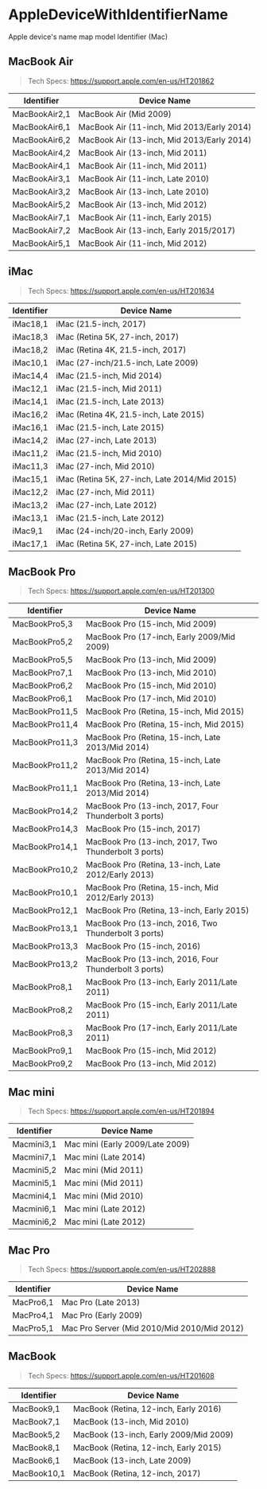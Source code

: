 # AppleDeviceWithIdentifierName
Apple device's name map model Identifier (Mac)


## MacBook Air

> Tech Specs: https://support.apple.com/en-us/HT201862

| Identifier | Device Name | 
| ---------- | ----------- |
| MacBookAir2,1 | MacBook Air (Mid 2009)  |
| MacBookAir6,1 | MacBook Air (11-inch, Mid 2013/Early 2014)  |
| MacBookAir6,2 | MacBook Air (13-inch, Mid 2013/Early 2014)  |
| MacBookAir4,2 | MacBook Air (13-inch, Mid 2011)  |
| MacBookAir4,1 | MacBook Air (11-inch, Mid 2011)  |
| MacBookAir3,1 | MacBook Air (11-inch, Late 2010)  |
| MacBookAir3,2 | MacBook Air (13-inch, Late 2010)  |
| MacBookAir5,2 | MacBook Air (13-inch, Mid 2012)  |
| MacBookAir7,1 | MacBook Air (11-inch, Early 2015)  |
| MacBookAir7,2 | MacBook Air (13-inch, Early 2015/2017)  |
| MacBookAir5,1 | MacBook Air (11-inch, Mid 2012)  |


## iMac

> Tech Specs: https://support.apple.com/en-us/HT201634

| Identifier | Device Name | 
| ---------- | ----------- |
| iMac18,1 | iMac (21.5-inch, 2017)  |
| iMac18,3 | iMac (Retina 5K, 27-inch, 2017)  |
| iMac18,2 | iMac (Retina 4K, 21.5-inch, 2017)  |
| iMac10,1 | iMac (27-inch/21.5-inch, Late 2009)  |
| iMac14,4 | iMac (21.5-inch, Mid 2014)  |
| iMac12,1 | iMac (21.5-inch, Mid 2011)  |
| iMac14,1 | iMac (21.5-inch, Late 2013)  |
| iMac16,2 | iMac (Retina 4K, 21.5-inch, Late 2015)  |
| iMac16,1 | iMac (21.5-inch, Late 2015)  |
| iMac14,2 | iMac (27-inch, Late 2013)  |
| iMac11,2 | iMac (21.5-inch, Mid 2010)  |
| iMac11,3 | iMac (27-inch, Mid 2010)  |
| iMac15,1 | iMac (Retina 5K, 27-inch, Late 2014/Mid 2015)  |
| iMac12,2 | iMac (27-inch, Mid 2011)  |
| iMac13,2 | iMac (27-inch, Late 2012)  |
| iMac13,1 | iMac (21.5-inch, Late 2012)  |
| iMac9,1 | iMac (24-inch/20-inch, Early 2009)  |
| iMac17,1 | iMac (Retina 5K, 27-inch, Late 2015)  |


## MacBook Pro

> Tech Specs: https://support.apple.com/en-us/HT201300

| Identifier | Device Name | 
| ---------- | ----------- |
| MacBookPro5,3 | MacBook Pro (15-inch, Mid 2009)  |
| MacBookPro5,2 | MacBook Pro (17-inch, Early 2009/Mid 2009)  |
| MacBookPro5,5 | MacBook Pro (13-inch, Mid 2009)  |
| MacBookPro7,1 | MacBook Pro (13-inch, Mid 2010)  |
| MacBookPro6,2 | MacBook Pro (15-inch, Mid 2010)  |
| MacBookPro6,1 | MacBook Pro (17-inch, Mid 2010)  |
| MacBookPro11,5 | MacBook Pro (Retina, 15-inch, Mid 2015)  |
| MacBookPro11,4 | MacBook Pro (Retina, 15-inch, Mid 2015)  |
| MacBookPro11,3 | MacBook Pro (Retina, 15-inch, Late 2013/Mid 2014)  |
| MacBookPro11,2 | MacBook Pro (Retina, 15-inch, Late 2013/Mid 2014)  |
| MacBookPro11,1 | MacBook Pro (Retina, 13-inch, Late 2013/Mid 2014)  |
| MacBookPro14,2 | MacBook Pro (13-inch, 2017, Four Thunderbolt 3 ports)  |
| MacBookPro14,3 | MacBook Pro (15-inch, 2017)  |
| MacBookPro14,1 | MacBook Pro (13-inch, 2017, Two Thunderbolt 3 ports)  |
| MacBookPro10,2 | MacBook Pro (Retina, 13-inch, Late 2012/Early 2013)  |
| MacBookPro10,1 | MacBook Pro (Retina, 15-inch, Mid 2012/Early 2013)  |
| MacBookPro12,1 | MacBook Pro (Retina, 13-inch, Early 2015)  |
| MacBookPro13,1 | MacBook Pro (13-inch, 2016, Two Thunderbolt 3 ports)  |
| MacBookPro13,3 | MacBook Pro (15-inch, 2016)  |
| MacBookPro13,2 | MacBook Pro (13-inch, 2016, Four Thunderbolt 3 ports)  |
| MacBookPro8,1 | MacBook Pro (13-inch, Early 2011/Late 2011)  |
| MacBookPro8,2 | MacBook Pro (15-inch, Early 2011/Late 2011)  |
| MacBookPro8,3 | MacBook Pro (17-inch, Early 2011/Late 2011)  |
| MacBookPro9,1 | MacBook Pro (15-inch, Mid 2012)  |
| MacBookPro9,2 | MacBook Pro (13-inch, Mid 2012)  |


## Mac mini

> Tech Specs: https://support.apple.com/en-us/HT201894

| Identifier | Device Name | 
| ---------- | ----------- |
| Macmini3,1 | Mac mini (Early 2009/Late 2009)  |
| Macmini7,1 | Mac mini (Late 2014)  |
| Macmini5,2 | Mac mini (Mid 2011)  |
| Macmini5,1 | Mac mini (Mid 2011)  |
| Macmini4,1 | Mac mini (Mid 2010)  |
| Macmini6,1 | Mac mini (Late 2012)  |
| Macmini6,2 | Mac mini (Late 2012)  |


## Mac Pro

> Tech Specs: https://support.apple.com/en-us/HT202888

| Identifier | Device Name | 
| ---------- | ----------- |
| MacPro6,1 | Mac Pro (Late 2013)  |
| MacPro4,1 | Mac Pro (Early 2009)  |
| MacPro5,1 | Mac Pro Server (Mid 2010/Mid 2010/Mid 2012)  |


## MacBook

> Tech Specs: https://support.apple.com/en-us/HT201608

| Identifier | Device Name | 
| ---------- | ----------- |
| MacBook9,1 | MacBook (Retina, 12-inch, Early 2016)  |
| MacBook7,1 | MacBook (13-inch, Mid 2010)  |
| MacBook5,2 | MacBook (13-inch, Early 2009/Mid 2009)  |
| MacBook8,1 | MacBook (Retina, 12-inch, Early 2015)  |
| MacBook6,1 | MacBook (13-inch, Late 2009)  |
| MacBook10,1 | MacBook (Retina, 12-inch, 2017)  |

